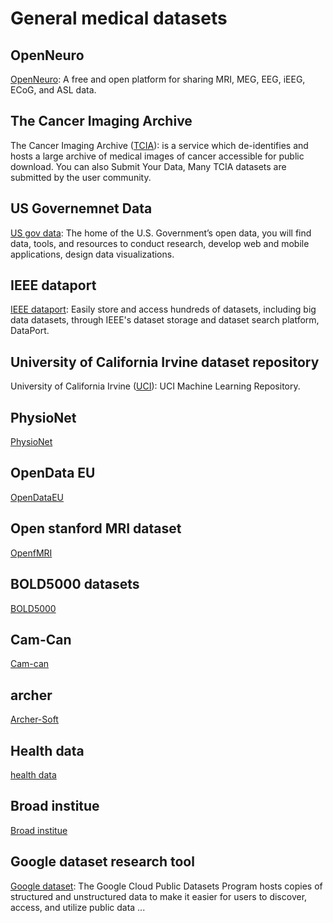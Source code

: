 # General medical datasets

## OpenNeuro
<!-- 6 -->
[OpenNeuro](https://openneuro.org/): A free and open platform for sharing MRI, MEG, EEG, iEEG, ECoG, and ASL data.

## The Cancer Imaging Archive
<!-- 1 -->
The Cancer Imaging Archive ([TCIA](https://www.cancerimagingarchive.net/)): is a service which de-identifies and hosts a large archive of medical images of cancer accessible for public download. 
You can also Submit Your Data, Many TCIA datasets are submitted by the user community.

## US Governemnet Data
<!-- 2 -->
[US gov data](https://www.data.gov/): The home of the U.S. Government’s open data, you will find data, tools, and resources to conduct research, develop web and mobile applications, design data visualizations.

## IEEE dataport
<!-- 3 -->
[IEEE dataport](https://ieee-dataport.org/): Easily store and access hundreds of datasets, including big data datasets, through IEEE's dataset storage and dataset search platform, DataPort.

<!-- check it -->
## University of California Irvine dataset repository
<!-- 4 -->
University of California Irvine ([UCI](https://archive.ics.uci.edu/ml/datasets.php)): UCI Machine Learning Repository.

## PhysioNet
<!-- 5 -->
[PhysioNet](https://physionet.org/)

## OpenData EU
<!-- 9 -->
[OpenDataEU](https://data.europa.eu/euodp/en/home)

## Open stanford MRI dataset
<!-- 10 -->
[OpenfMRI](https://exhibits.stanford.edu/data/browse/openfmri-datasets)

## BOLD5000 datasets
<!-- 11 -->
[BOLD5000](https://bold5000.github.io/)

## Cam-Can
<!-- 13 -->
[Cam-can](https://www.cam-can.org/)

## archer
<!-- 14 -->
[Archer-Soft](https://archer-soft.com/blog/10-best-healthcare-data-sets-examples)

## Health data
<!--  -->
[health data](https://healthdata.gov/)

## Broad institue
<!--  -->
[Broad institue](http://portals.broadinstitute.org/cgi-bin/cancer/datasets.cgi)

## Google dataset research tool
<!--  -->
[Google dataset](https://datasetsearch.research.google.com/): The Google Cloud Public Datasets Program hosts copies of structured and unstructured data to make it easier for users to discover, access, and utilize public data ...
